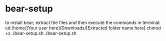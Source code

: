 # bear-setup
to install bear; extract the files and then execute the commands in terminal:
cd /home/[Your user here]/Downloads/[Extracted folder name here]
chmod +x ./bear-setup.sh
./bear-setup.sh
